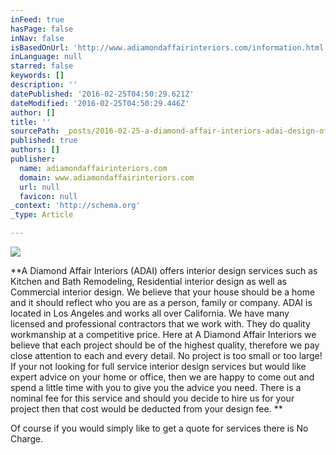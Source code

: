 ```yaml
---
inFeed: true
hasPage: false
inNav: false
isBasedOnUrl: 'http://www.adiamondaffairinteriors.com/information.html'
inLanguage: null
starred: false
keywords: []
description: ''
datePublished: '2016-02-25T04:50:29.621Z'
dateModified: '2016-02-25T04:50:29.446Z'
author: []
title: ''
sourcePath: _posts/2016-02-25-a-diamond-affair-interiors-adai-design-offers-interior-des.md
published: true
authors: []
publisher:
  name: adiamondaffairinteriors.com
  domain: www.adiamondaffairinteriors.com
  url: null
  favicon: null
_context: 'http://schema.org'
_type: Article

---
```

![](https://s3-us-west-2.amazonaws.com/the-grid-img/p/4226a8fa25a0c4b36ada952b5fb0812535a45309.jpg)

**A Diamond Affair Interiors (ADAI) offers interior design services such as Kitchen and Bath Remodeling, Residential interior design as well as Commercial interior design.  We believe that your house should be a home and it should reflect who you are as a person, family or company. ADAI is located in Los Angeles and works all over California.  We have many licensed and professional contractors that we work with.  They do quality workmanship at a competitive price.  Here at A Diamond Affair Interiors we believe that each project should be of the highest quality, therefore we pay close attention to each and every detail.  No project is too small or too large!   If your not looking for full service interior design services but would like expert advice on your home or office, then we are happy to come out and spend a little time with you to give you the advice you need.  There is a nominal fee for this service and should you decide to hire us for your project then that cost would be deducted from your design fee.   **

Of course if you would simply like to get a quote for services there is No Charge.